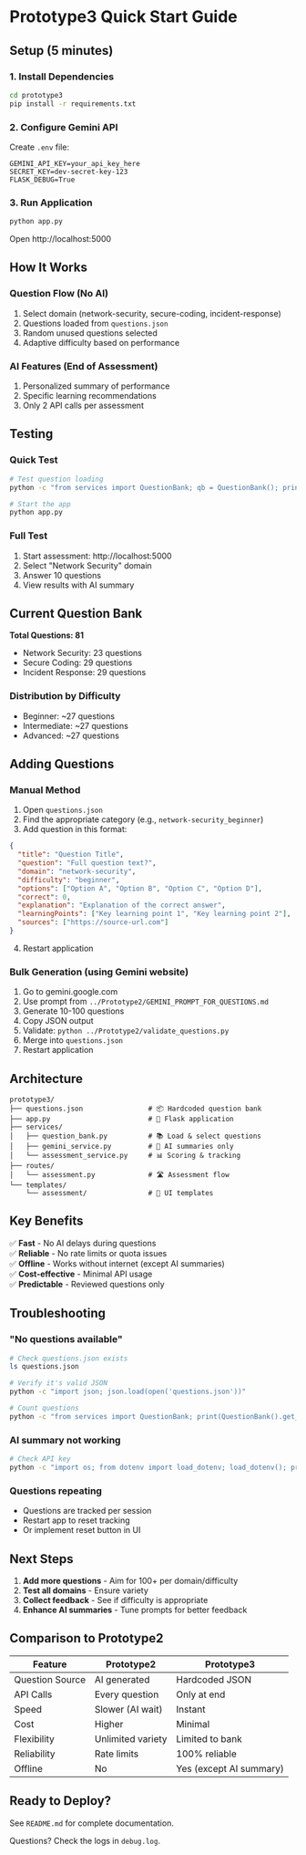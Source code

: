 # Prototype3 Quick Start Guide

## Setup (5 minutes)

### 1. Install Dependencies

```bash
cd prototype3
pip install -r requirements.txt
```

### 2. Configure Gemini API

Create `.env` file:

```env
GEMINI_API_KEY=your_api_key_here
SECRET_KEY=dev-secret-key-123
FLASK_DEBUG=True
```

### 3. Run Application

```bash
python app.py
```

Open http://localhost:5000

## How It Works

### Question Flow (No AI)

1. Select domain (network-security, secure-coding, incident-response)
2. Questions loaded from `questions.json`
3. Random unused questions selected
4. Adaptive difficulty based on performance

### AI Features (End of Assessment)

1. Personalized summary of performance
2. Specific learning recommendations
3. Only 2 API calls per assessment

## Testing

### Quick Test

```bash
# Test question loading
python -c "from services import QuestionBank; qb = QuestionBank(); print(f'Loaded {qb.get_question_count()[\"total\"]} questions')"

# Start the app
python app.py
```

### Full Test

1. Start assessment: http://localhost:5000
2. Select "Network Security" domain
3. Answer 10 questions
4. View results with AI summary

## Current Question Bank

**Total Questions: 81**

- Network Security: 23 questions
- Secure Coding: 29 questions
- Incident Response: 29 questions

### Distribution by Difficulty

- Beginner: ~27 questions
- Intermediate: ~27 questions
- Advanced: ~27 questions

## Adding Questions

### Manual Method

1. Open `questions.json`
2. Find the appropriate category (e.g., `network-security_beginner`)
3. Add question in this format:

```json
{
  "title": "Question Title",
  "question": "Full question text?",
  "domain": "network-security",
  "difficulty": "beginner",
  "options": ["Option A", "Option B", "Option C", "Option D"],
  "correct": 0,
  "explanation": "Explanation of the correct answer",
  "learningPoints": ["Key learning point 1", "Key learning point 2"],
  "sources": ["https://source-url.com"]
}
```

4. Restart application

### Bulk Generation (using Gemini website)

1. Go to gemini.google.com
2. Use prompt from `../Prototype2/GEMINI_PROMPT_FOR_QUESTIONS.md`
3. Generate 10-100 questions
4. Copy JSON output
5. Validate: `python ../Prototype2/validate_questions.py`
6. Merge into `questions.json`
7. Restart application

## Architecture

```
prototype3/
├── questions.json                # 📦 Hardcoded question bank
├── app.py                        # 🚀 Flask application
├── services/
│   ├── question_bank.py          # 📚 Load & select questions
│   ├── gemini_service.py         # 🤖 AI summaries only
│   └── assessment_service.py     # 📊 Scoring & tracking
├── routes/
│   └── assessment.py             # 🛣️ Assessment flow
└── templates/
    └── assessment/               # 🎨 UI templates
```

## Key Benefits

✅ **Fast** - No AI delays during questions  
✅ **Reliable** - No rate limits or quota issues  
✅ **Offline** - Works without internet (except AI summaries)  
✅ **Cost-effective** - Minimal API usage  
✅ **Predictable** - Reviewed questions only

## Troubleshooting

### "No questions available"

```bash
# Check questions.json exists
ls questions.json

# Verify it's valid JSON
python -c "import json; json.load(open('questions.json'))"

# Count questions
python -c "from services import QuestionBank; print(QuestionBank().get_question_count())"
```

### AI summary not working

```bash
# Check API key
python -c "import os; from dotenv import load_dotenv; load_dotenv(); print('API Key:', 'SET' if os.getenv('GEMINI_API_KEY') else 'NOT SET')"
```

### Questions repeating

- Questions are tracked per session
- Restart app to reset tracking
- Or implement reset button in UI

## Next Steps

1. **Add more questions** - Aim for 100+ per domain/difficulty
2. **Test all domains** - Ensure variety
3. **Collect feedback** - See if difficulty is appropriate
4. **Enhance AI summaries** - Tune prompts for better feedback

## Comparison to Prototype2

| Feature         | Prototype2        | Prototype3              |
| --------------- | ----------------- | ----------------------- |
| Question Source | AI generated      | Hardcoded JSON          |
| API Calls       | Every question    | Only at end             |
| Speed           | Slower (AI wait)  | Instant                 |
| Cost            | Higher            | Minimal                 |
| Flexibility     | Unlimited variety | Limited to bank         |
| Reliability     | Rate limits       | 100% reliable           |
| Offline         | No                | Yes (except AI summary) |

## Ready to Deploy?

See `README.md` for complete documentation.

Questions? Check the logs in `debug.log`.
